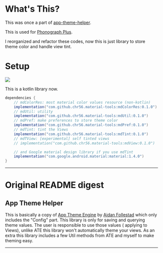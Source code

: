 # What's This?

This was once a part of [app-theme-helper](https://github.com/kabouzeid/app-theme-helper).

This is used for [Phonograph Plus](https://github.com/chr56/Phonograph_Plus).

I reorganized and refactor these codes, now this is just library to store theme color and handle
view tint.

# Setup

[![](https://jitpack.io/v/chr56/material-tools.svg)](https://jitpack.io/#chr56/material-tools)

This is a kotlin library now.

```groovy
dependencies {
    // mdColorRes: most material color values resource (non-kotlin)
    implementation("com.github.chr56.material-tools:mdColorRes:0.1.0")
    // mdUtil: utility
    implementation("com.github.chr56.material-tools:mdUtil:0.1.0")
    // mdPref: make preferences to store theme color
    implementation("com.github.chr56.material-tools:mdPref:0.1.0")
    // mdTint: tint the Views
    implementation("com.github.chr56.material-tools:mdTint:0.1.0")
    // mdTView: [experimental] self tinted views
    // implementation("com.github.chr56.material-tools:mdView:0.1.0")

    // and Google material design library if you use mdTint
    implementation("com.google.android.material:material:1.4.0")
}
```

---

# Original README digest

## App Theme Helper

This is basically a copy of [App Theme Engine](https://github.com/afollestad/app-theme-engine)
by [Aidan Follestad](https://github.com/afollestad) which only includes the "Config" part. This
library is only for saving and querying theme values. The user is responsible to use those values (
applying to Views), unlike ATE this library won't automatically theme your views. As an extra this
library includes a few Util methods from ATE and myself to make theming easy.

---
